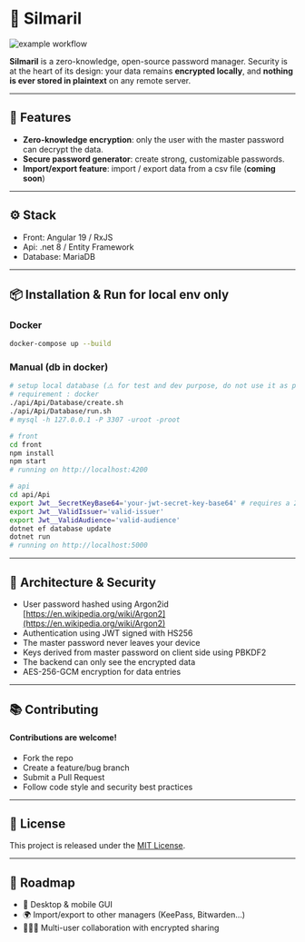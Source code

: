 # 💎 Silmaril

![example workflow](https://github.com/ndudnicz/silmaril/actions/workflows/dotnet.yml/badge.svg?branch=master)

**Silmaril** is a zero-knowledge, open-source password manager. Security is at the heart of its design: your data remains **encrypted locally**, and **nothing is ever stored in plaintext** on any remote server.

---

## 🚀 Features

- **Zero-knowledge encryption**: only the user with the master password can decrypt the data.
- **Secure password generator**: create strong, customizable passwords.
- **Import/export feature**: import / export data from a csv file (**coming soon**)

---

## ⚙️ Stack

- Front: Angular 19 / RxJS
- Api: .net 8 / Entity Framework
- Database: MariaDB

---

## 📦 Installation & Run for local env only

### Docker

```bash
docker-compose up --build
```

### Manual (db in docker)

```bash
# setup local database (⚠️ for test and dev purpose, do not use it as production database ⚠️)
# requirement : docker
./api/Api/Database/create.sh
./api/Api/Database/run.sh
# mysql -h 127.0.0.1 -P 3307 -uroot -proot

# front
cd front
npm install
npm start
# running on http://localhost:4200

# api
cd api/Api
export Jwt__SecretKeyBase64='your-jwt-secret-key-base64' # requires a 256 bits key length
export Jwt__ValidIssuer='valid-issuer'
export Jwt__ValidAudience='valid-audience'
dotnet ef database update
dotnet run
# running on http://localhost:5000
```

---

## 🧱 Architecture & Security

- User password hashed using Argon2id [https://en.wikipedia.org/wiki/Argon2](https://en.wikipedia.org/wiki/Argon2)
- Authentication using JWT signed with HS256
- The master password never leaves your device
- Keys derived from master password on client side using PBKDF2
- The backend can only see the encrypted data
- AES-256-GCM encryption for data entries

---

## 📚 Contributing

#### Contributions are welcome!
- Fork the repo
- Create a feature/bug branch
- Submit a Pull Request
- Follow code style and security best practices

---

## 🧾 License

This project is released under the [MIT License](LICENSE).

---
## 🧠 Roadmap
- 🎨 Desktop & mobile GUI
- 🌍 Import/export to other managers (KeePass, Bitwarden…)
- 🧑‍🤝‍🧑 Multi-user collaboration with encrypted sharing